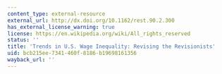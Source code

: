 ```yaml
---
content_type: external-resource
external_url: http://dx.doi.org/10.1162/rest.90.2.300
has_external_license_warning: true
license: https://en.wikipedia.org/wiki/All_rights_reserved
status: ''
title: 'Trends in U.S. Wage Inequality: Revising the Revisionists'
uid: bcb215ee-7341-460f-8186-b19698161356
wayback_url: ''
---
```

